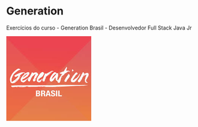 # Generation
Exercícios do curso - Generation Brasil - Desenvolvedor Full Stack Java Jr

![](imagens/GenerationImagem.JPG)
